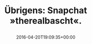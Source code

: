 ---
retweeted: false
source: <a href="http://mvilla.it/fenix" rel="nofollow">Fenix for Android</a>
entities:
  user_mentions: []
  urls: []
  symbols: []
  media:
  - expanded_url: https://twitter.com/bascht/status/722864811864911872/photo/1
    indices:
    - '36'
    - '59'
    url: https://t.co/RJ1V1tpIFg
    media_url: http://pbs.twimg.com/media/CgghtpQW8AAlqY8.jpg
    id_str: '722864808245260288'
    id: '722864808245260288'
    media_url_https: https://pbs.twimg.com/media/CgghtpQW8AAlqY8.jpg
    sizes:
      medium:
        w: '1200'
        h: '1200'
        resize: fit
      thumb:
        w: '150'
        h: '150'
        resize: crop
      large:
        w: '1600'
        h: '1600'
        resize: fit
      small:
        w: '680'
        h: '680'
        resize: fit
    type: photo
    display_url: pic.twitter.com/RJ1V1tpIFg
  hashtags: []
display_text_range:
- '0'
- '59'
favorite_count: '2'
id_str: '722864811864911872'
truncated: false
retweet_count: '1'
id: '722864811864911872'
possibly_sensitive: false
created_at: Wed Apr 20 19:09:35 +0000 2016
favorited: false
full_text: 'Übrigens: Snapchat »therealbascht«.'
lang: de
extended_entities:
  media:
  - expanded_url: https://twitter.com/bascht/status/722864811864911872/photo/1
    indices:
    - '36'
    - '59'
    url: https://t.co/RJ1V1tpIFg
    media_url: http://pbs.twimg.com/media/CgghtpQW8AAlqY8.jpg
    id_str: '722864808245260288'
    id: '722864808245260288'
    media_url_https: https://pbs.twimg.com/media/CgghtpQW8AAlqY8.jpg
    sizes:
      medium:
        w: '1200'
        h: '1200'
        resize: fit
      thumb:
        w: '150'
        h: '150'
        resize: crop
      large:
        w: '1600'
        h: '1600'
        resize: fit
      small:
        w: '680'
        h: '680'
        resize: fit
    type: photo
    display_url: pic.twitter.com/RJ1V1tpIFg
tags:
- pesos/twitter
date: '2016-04-20T19:09:35+00:00'
src: https://twitter.com/bascht/status/722864811864911872
original_url: https://twitter.com/bascht/status/722864811864911872
type: twitter_tweet
media_url: https://img.bascht.com/twitter/pbs.twimg.com/media/CgghtpQW8AAlqY8.jpg
text: 'Übrigens: Snapchat »therealbascht«.'
title: 'Übrigens: Snapchat »therealbascht«.

  '

---